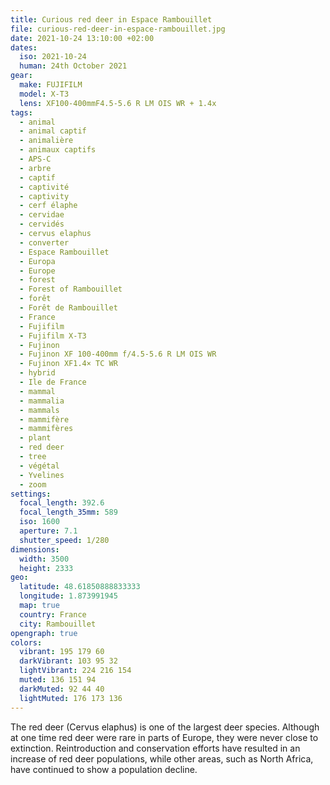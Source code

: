 ```yaml
---
title: Curious red deer in Espace Rambouillet
file: curious-red-deer-in-espace-rambouillet.jpg
date: 2021-10-24 13:10:00 +02:00
dates:
  iso: 2021-10-24
  human: 24th October 2021
gear:
  make: FUJIFILM
  model: X-T3
  lens: XF100-400mmF4.5-5.6 R LM OIS WR + 1.4x
tags:
  - animal
  - animal captif
  - animalière
  - animaux captifs
  - APS-C
  - arbre
  - captif
  - captivité
  - captivity
  - cerf élaphe
  - cervidae
  - cervidés
  - cervus elaphus
  - converter
  - Espace Rambouillet
  - Europa
  - Europe
  - forest
  - Forest of Rambouillet
  - forêt
  - Forêt de Rambouillet
  - France
  - Fujifilm
  - Fujifilm X-T3
  - Fujinon
  - Fujinon XF 100-400mm f/4.5-5.6 R LM OIS WR
  - Fujinon XF1.4× TC WR
  - hybrid
  - Ile de France
  - mammal
  - mammalia
  - mammals
  - mammifère
  - mammifères
  - plant
  - red deer
  - tree
  - végétal
  - Yvelines
  - zoom
settings:
  focal_length: 392.6
  focal_length_35mm: 589
  iso: 1600
  aperture: 7.1
  shutter_speed: 1/280
dimensions:
  width: 3500
  height: 2333
geo:
  latitude: 48.61850888833333
  longitude: 1.873991945
  map: true
  country: France
  city: Rambouillet
opengraph: true
colors:
  vibrant: 195 179 60
  darkVibrant: 103 95 32
  lightVibrant: 224 216 154
  muted: 136 151 94
  darkMuted: 92 44 40
  lightMuted: 176 173 136
---
```


The red deer (Cervus elaphus) is one of the largest deer species. Although at one time red deer were rare in parts of Europe, they were never close to extinction. Reintroduction and conservation efforts have resulted in an increase of red deer populations, while other areas, such as North Africa, have continued to show a population decline.
